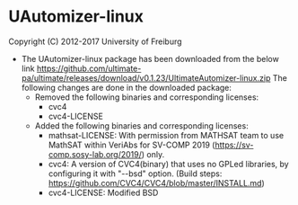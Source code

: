 # UAutomizer-linux

Copyright (C) 2012-2017 University of Freiburg

* The UAutomizer-linux package has been downloaded from the below link
	https://github.com/ultimate-pa/ultimate/releases/download/v0.1.23/UltimateAutomizer-linux.zip
  The following changes are done in the downloaded package:
	- Removed the following binaries and corresponding licenses:
		- cvc4
		- cvc4-LICENSE
	- Added the following binaries and corresponding licenses:
		- mathsat-LICENSE: With permission from MATHSAT team to use MathSAT within VeriAbs for SV-COMP 2019 (https://sv-comp.sosy-lab.org/2019/) only.
		- cvc4: A version of CVC4(binary) that uses no GPLed libraries, by configuring it with "--bsd" option. (Build steps: https://github.com/CVC4/CVC4/blob/master/INSTALL.md)
		- cvc4-LICENSE: Modified BSD
